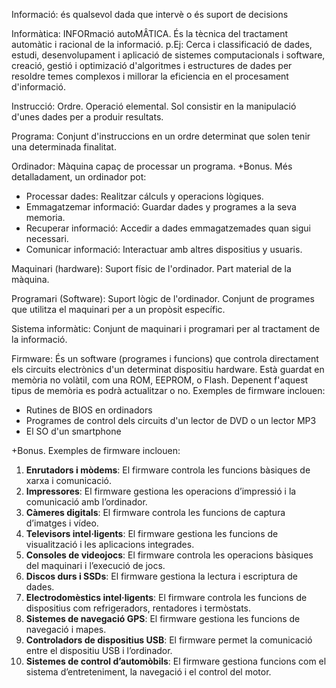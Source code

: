 Informació: és qualsevol dada que intervè o és suport de decisions

Informàtica: INFORmació autoMÂTICA. És la tècnica del tractament automàtic i racional de la informació.
p.Ej:
Cerca i classificació de dades, estudi, desenvolupament i aplicació de sistemes computacionals i software, creació, gestió i optimizació d'algoritmes i estructures de dades per resoldre temes complexos i millorar la eficiencia en el procesament d'informació.

Instrucció: Ordre. Operació elemental. Sol consistir en la manipulació d'unes dades per a produir resultats. 

Programa: Conjunt d'instruccions en un ordre determinat que solen tenir una determinada finalitat.

Ordinador: Màquina capaç de processar un programa.
+Bonus. Més detalladament, un ordinador pot:

- Processar dades: Realitzar cálculs y operacions lògiques.
- Emmagatzemar informació: Guardar dades y programes a la seva memoria.
- Recuperar informació: Accedir a dades emmagatzemades quan sigui necessari.
- Comunicar informació: Interactuar amb altres dispositius y usuaris.


Maquinari (hardware): Suport físic de l'ordinador. Part material de la màquina.

Programari (Software): Suport lògic de l'ordinador. Conjunt de programes que utilitza el maquinari per a un propòsit específic.

Sistema informàtic: Conjunt de maquinari i programari per al tractament de la informació.

Firmware: És un software (programes i funcions) que controla directament els circuits electrònics d'un determinat dispositiu hardware.
Està guardat en memòria no volàtil, com una ROM, EEPROM, o Flash. Depenent f'aquest tipus de memòria es podrà actualitzar o no.
Exemples de firmware inclouen:
- Rutines de BIOS en ordinadors
- Programes de control dels circuits d'un lector de DVD o un lector MP3
- El SO d'un smartphone

+Bonus. Exemples de firmware inclouen:

1. **Enrutadors i mòdems**: El firmware controla les funcions bàsiques de xarxa i comunicació.
2. **Impressores**: El firmware gestiona les operacions d’impressió i la comunicació amb l’ordinador.
3. **Càmeres digitals**: El firmware controla les funcions de captura d’imatges i vídeo.
4. **Televisors intel·ligents**: El firmware gestiona les funcions de visualització i les aplicacions integrades.
5. **Consoles de videojocs**: El firmware controla les operacions bàsiques del maquinari i l’execució de jocs.
6. **Discos durs i SSDs**: El firmware gestiona la lectura i escriptura de dades.
7. **Electrodomèstics intel·ligents**: El firmware controla les funcions de dispositius com refrigeradors, rentadores i termòstats.
8. **Sistemes de navegació GPS**: El firmware gestiona les funcions de navegació i mapes.
9. **Controladors de dispositius USB**: El firmware permet la comunicació entre el dispositiu USB i l’ordinador.
10. **Sistemes de control d’automòbils**: El firmware gestiona funcions com el sistema d’entreteniment, la navegació i el control del motor.








